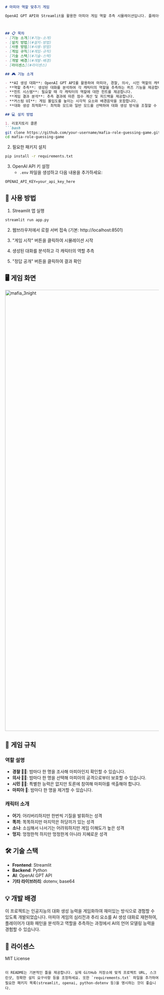 ```markdown
# 마피아 역할 맞추기 게임

OpenAI GPT API와 Streamlit을 활용한 마피아 게임 역할 추측 시뮬레이션입니다. 플레이어들의 대화를 분석하여 각 캐릭터의 역할을 맞추는 게임입니다.



## 📋 목차
- [기능 소개](#기능-소개)
- [설치 방법](#설치-방법)
- [사용 방법](#사용-방법)
- [게임 규칙](#게임-규칙)
- [기술 스택](#기술-스택)
- [개발 배경](#개발-배경)
- [라이센스](#라이센스)

## 🎮 기능 소개

- **AI 생성 대화**: OpenAI GPT API를 활용하여 마피아, 경찰, 의사, 시민 역할의 캐릭터 간 대화를 자동 생성합니다.
- **역할 추측**: 생성된 대화를 분석하여 각 캐릭터의 역할을 추측하는 퀴즈 기능을 제공합니다.
- **힌트 시스템**: 필요할 때 각 캐릭터의 역할에 대한 힌트를 제공합니다.
- **게임 결과 분석**: 추측 결과에 따른 점수 계산 및 피드백을 제공합니다.
- **커스텀 UI**: 게임 몰입도를 높이는 시각적 요소와 배경음악을 포함합니다.
- **대화 생성 최적화**: 최적화 모드와 일반 모드를 선택하여 대화 생성 방식을 조절할 수 있습니다.

## 💻 설치 방법

1. 리포지토리 클론
```bash
git clone https://github.com/your-username/mafia-role-guessing-game.git
cd mafia-role-guessing-game
```

2. 필요한 패키지 설치
```bash
pip install -r requirements.txt
```

3. OpenAI API 키 설정
   - `.env` 파일을 생성하고 다음 내용을 추가하세요:
```
OPENAI_API_KEY=your_api_key_here
```

## 🎲 사용 방법

1. Streamlit 앱 실행
```bash
streamlit run app.py
```

2. 웹브라우저에서 로컬 서버 접속 (기본: http://localhost:8501)

3. "게임 시작" 버튼을 클릭하여 시뮬레이션 시작

4. 생성된 대화를 분석하고 각 캐릭터의 역할 추측

5. "정답 공개" 버튼을 클릭하여 결과 확인

## 🖥️ 게임 화면
<img width="1440" alt="mafia_3night" src="https://github.com/user-attachments/assets/cff6100d-2611-46dc-96d6-cfd5aa802a80" />

## 📜 게임 규칙

### 역할 설명
- **경찰 👮‍♂️**: 밤마다 한 명을 조사해 마피아인지 확인할 수 있습니다.
- **의사 👨‍⚕️**: 밤마다 한 명을 선택해 마피아의 공격으로부터 보호할 수 있습니다.
- **시민 👨‍🌾**: 특별한 능력은 없지만 토론에 참여해 마피아를 색출해야 합니다.
- **마피아 🔪**: 밤마다 한 명을 제거할 수 있습니다.

### 캐릭터 소개
- **어기**: 어리버리하지만 한번씩 기질을 발휘하는 성격
- **똑끼**: 똑똑하지만 마지막은 허당끼가 있는 성격
- **소나**: 소심해서 나서기는 어려워하지만 게임 이해도가 높은 성격
- **멍지**: 멍청한척 하지만 멍청한게 아니라 지혜로운 성격

## 🛠️ 기술 스택

- **Frontend**: Streamlit
- **Backend**: Python
- **AI**: OpenAI GPT API
- **기타 라이브러리**: dotenv, base64

## 💡 개발 배경

이 프로젝트는 인공지능의 대화 생성 능력을 게임화하여 재미있는 방식으로 경험할 수 있도록 개발되었습니다. 마피아 게임의 심리전과 추리 요소를 AI 생성 대화로 재현하여, 플레이어가 대화 패턴을 분석하고 역할을 추측하는 과정에서 AI의 언어 모델링 능력을 경험할 수 있습니다.

## 📝 라이센스

MIT License
```

이 README는 기본적인 틀을 제공합니다. 실제 GitHub 저장소에 맞게 프로젝트 URL, 스크린샷, 정확한 설치 요구사항 등을 조정하세요. 또한 `requirements.txt` 파일을 추가하여 필요한 패키지 목록(streamlit, openai, python-dotenv 등)을 명시하는 것이 좋습니다.
